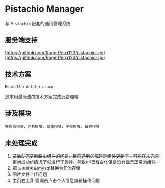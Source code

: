 # Pistachio Manager

与 `Pistachio` 配套的通用管理系统

## 服务端支持

[https://github.com/RogerPeng123/pistachio-api](https://github.com/RogerPeng123/pistachio-api)

## 技术方案

`React18` + `Antd5` + `craco`

追求用最简洁的技术方案完成此管理端

## 涉及模块

`管理员模块`、`角色模块`、`菜单模块`、`字典模块`、`日志模块`

## 未处理完成
1. ~~录后动态更新路由组件的问题，目前遇到的障碍是组件更新了，可能在未完全更新成功的情况下就进行了跳转，导致url已经变化但是没有显示正常的组件；~~
2. 把 `日志模块` 由mysql替换为其他存储
3. 图片文件上传问题
4. 主页右上角 管理员点击个人信息编辑操作问题